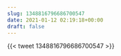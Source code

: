 ```yaml
---
slug: 1348816796686700547
date: 2021-01-12 02:19:18+00:00
draft: false
---
```


{{< tweet 1348816796686700547 >}}
